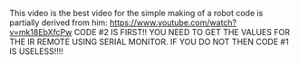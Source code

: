 This video is the best video for the simple making of a robot code is partially derived from him: https://www.youtube.com/watch?v=mk18EbXfcPw
CODE #2 IS FIRST!!
YOU NEED TO GET THE VALUES FOR THE IR REMOTE USING SERIAL MONITOR.
IF YOU DO NOT THEN CODE #1 IS USELESS!!!!

